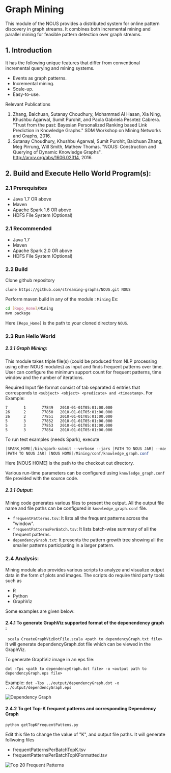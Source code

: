 # Graph Mining
This module of the NOUS provides a distributed system for online pattern
discovery in graph streams. It combines both incremental mining and parallel mining
for feasible pattern detection over graph streams. 

## 1. Introduction	
It has the following unique features that differ from conventional incremental
querying and mining systems.
 * Events as graph patterns.
 * Incremental mining.
 * Scale-up.
 * Easy-to-use.

Relevant Publications

1. Zhang, Baichuan, Sutanay Choudhury, Mohammad Al Hasan, Xia Ning, Khushbu Agarwal, Sumit Purohit, and Paola Gabriela Pesntez Cabrera. "Trust from the past: Bayesian Personalized Ranking based Link Prediction in Knowledge Graphs." SDM Workshop on Mining Networks and Graphs, 2016.
2. Sutanay Choudhury, Khushbu Agarwal, Sumit Purohit,  Baichuan Zhang, Meg Pirrung, Will Smith, Mathew Thomas. "NOUS: Construction and Querying of Dynamic Knowledge Graphs". http://arxiv.org/abs/1606.02314, 2016.

## 2. Build and Execute Hello World Program(s):
### 2.1 Prerequisites
* Java 1.7 OR above
* Maven
* Apache Spark 1.6 OR above
* HDFS File System (Optional)

### 2.1 Recommended
* Java 1.7 
* Maven
* Apache Spark 2.0 OR above
* HDFS File System (Optional)

### 2.2 Build
 Clone github repository 

` clone https://github.com/streaming-graphs/NOUS.git NOUS `

 Perform maven build in any of the module : `Mining` Ex:
 
 ```bash
 cd [Repo_Home]/Mining
 mvn package
 ```
Here `[Repo_Home]` is the path to your cloned directory `NOUS`. 

### 2.3 Run Hello World

##### 2.3.1 Graph Mining: 
This module takes triple file(s) (could be produced from NLP processing using other NOUS modules) as input and finds frequent patterns over time. User can configure the minimum support count for frequent patterns, time window and the number of iterations.

Required Input file format consist of tab separated 4 entries that corresponds to `<subject> <object> <predicate> and <timestamp>`. For Example:

```
7       1       77849   2010-01-01T05:01:00.000
26      2       77850   2010-01-01T05:01:00.000
26      2       77851   2010-01-01T05:01:00.000
5       3       77852   2010-01-01T05:01:00.000
5       3       77853   2010-01-01T05:01:00.000
5       3       77854   2010-01-01T05:01:00.000
```

To run test examples (needs Spark), execute 
```java
[SPARK_HOME]/bin/spark-submit --verbose --jars [PATH TO NOUS JAR] --master yarn --deploy-mode client --num-executors 8 --executor-cores 8  --executor-memory 45G  --driver-memory 45g --conf "spark.driver.extraJavaOptions=-XX:+UseCompressedOops -verbose:gc -XX:+PrintGCDetails -XX:+PrintGCTimeStamps"  --conf "spark.driver.maxResultSize=20g"  --conf spark.history.fs.logDirectory="/user/spark/applicationHistory" --class "gov.pnnl.aristotle.algorithms.DataToPatternGraph"  
[PATH TO NOUS JAR] [NOUS HOME]/Mining/conf/knowledge_graph.conf 
```

Here [NOUS HOME] is the path to the checkout out directory.

Various run-time parameters can be configured using `knowledge_graph.conf` file provided with the source code. 


##### 2.3.1 Output:

Mining code generates various files to present the output. All the output file name and file paths can be configured in `knowledge_graph.conf` file.

* `frequentPatterns.tsv`: It lists all the frequent patterns across the "window".
* `frequentPatternsPerBatch.tsv`: It lists batch-wise summary of all the frequent patterns.
* `dependencyGraph.txt`: It presents the pattern growth tree showing all the smaller patterns participating in a larger pattern.

### 2.4 Analysis:
Mining module also provides various scripts to analyze and visualize output data in the form of plots and images. The scripts do require third party tools such as 
* R
* Python
* GraphViz


Some examples are given below:

#### 2.4.1 To generate GraphViz supported format of the depenendency graph : 
` scala CreateGraphVizDotFile.scala <path to dependencyGraph.txt file>`
It will generate dependencyGraph.dot file which can be viewed in the GraphViz.

To generate GraphViz image in an eps file:

`dot -Tps <path to dependencyGraph.dot file> -o <output path to dependencyGraph.eps file>`

Example:
`dot -Tps ../output/dependencyGraph.dot -o ../output/dependencyGraph.eps`


![Dependency Graph](https://github.com/streaming-graphs/NOUS/blob/master/Mining/output/dependencyGraph.png)

#### 2.4.2 To get Top-K frequent patterns and corresponding Dependency Graph

`python getTopKFrequentPattens.py`

Edit this file to change the value of "K", and output file paths. It will generate follwoing files
* frequentPatternsPerBatchTopK.tsv
* frequentPatternsPerBatchTopKFormatted.tsv

![Top 20 Frequent Patterns](https://github.com/streaming-graphs/NOUS/blob/master/Mining/output/frequentPatternsTopK.png)
